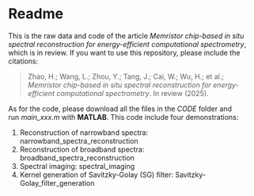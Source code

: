# Readme

This is the raw data and code of the article *Memristor chip-based in situ spectral reconstruction for energy-efficient computational spectrometry*, which is in review. If you want to use this repository, please include the citations:

> Zhao, H.; Wang, L.; Zhou, Y.; Tang, J.; Cai, W.; Wu, H.; et al.; *Memristor chip-based in situ spectral reconstruction for energy-efficient computational spectrometry*. In review (2025).
> 

As for the code, please download all the files in the *CODE* folder and run *main_xxx.m* with **MATLAB**. This code include four demonstrations:

1. Reconstruction of narrowband spectra: narrowband_spectra_reconstruction
2. Reconstruction of broadband spectra: broadband_spectra_reconstruction
3. Spectral imaging: spectral_imaging
4. Kernel generation of Savitzky-Golay (SG) filter: Savitzky-Golay_filter_generation
